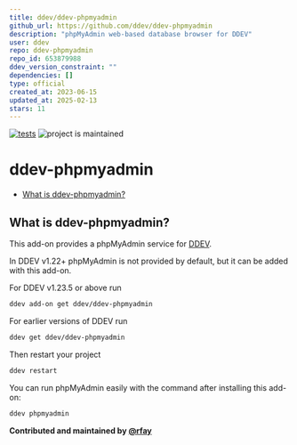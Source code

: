```yaml
---
title: ddev/ddev-phpmyadmin
github_url: https://github.com/ddev/ddev-phpmyadmin
description: "phpMyAdmin web-based database browser for DDEV"
user: ddev
repo: ddev-phpmyadmin
repo_id: 653879988
ddev_version_constraint: ""
dependencies: []
type: official
created_at: 2023-06-15
updated_at: 2025-02-13
stars: 11
---
```


[![tests](https://github.com/ddev/ddev-phpmyadmin/actions/workflows/tests.yml/badge.svg)](https://github.com/ddev/ddev-phpmyadmin/actions/workflows/tests.yml) ![project is maintained](https://img.shields.io/maintenance/yes/2024.svg)

# ddev-phpmyadmin <!-- omit in toc -->

* [What is ddev-phpmyadmin?](#what-is-ddev-phpmyadmin)

## What is ddev-phpmyadmin?

This add-on provides a phpMyAdmin service for [DDEV](https://github.com/ddev/ddev/).

In DDEV v1.22+ phpMyAdmin is not provided by default, but it can be added with this add-on.

For DDEV v1.23.5 or above run

```sh
ddev add-on get ddev/ddev-phpmyadmin
```

For earlier versions of DDEV run

```sh
ddev get ddev/ddev-phpmyadmin
```

Then restart your project

```sh
ddev restart
```

You can run phpMyAdmin easily with the command after installing this add-on:

```sh
ddev phpmyadmin
```

**Contributed and maintained by [@rfay](https://github.com/rfay)**
